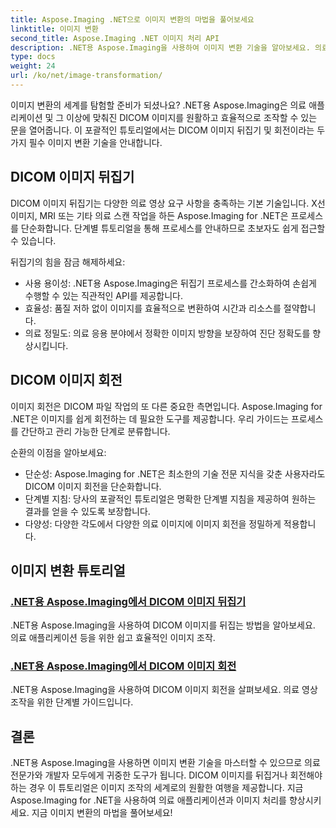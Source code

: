 ```yaml
---
title: Aspose.Imaging .NET으로 이미지 변환의 마법을 풀어보세요
linktitle: 이미지 변환
second_title: Aspose.Imaging .NET 이미지 처리 API
description: .NET용 Aspose.Imaging을 사용하여 이미지 변환 기술을 알아보세요. 의료 애플리케이션 등을 위해 DICOM 이미지를 쉽게 뒤집고 회전하는 방법을 알아보세요.
type: docs
weight: 24
url: /ko/net/image-transformation/
---
```


이미지 변환의 세계를 탐험할 준비가 되셨나요? .NET용 Aspose.Imaging은 의료 애플리케이션 및 그 이상에 맞춰진 DICOM 이미지를 원활하고 효율적으로 조작할 수 있는 문을 열어줍니다. 이 포괄적인 튜토리얼에서는 DICOM 이미지 뒤집기 및 회전이라는 두 가지 필수 이미지 변환 기술을 안내합니다. 

## DICOM 이미지 뒤집기

DICOM 이미지 뒤집기는 다양한 의료 영상 요구 사항을 충족하는 기본 기술입니다. X선 이미지, MRI 또는 기타 의료 스캔 작업을 하든 Aspose.Imaging for .NET은 프로세스를 단순화합니다. 단계별 튜토리얼을 통해 프로세스를 안내하므로 초보자도 쉽게 접근할 수 있습니다.

뒤집기의 힘을 잠금 해제하세요:
- 사용 용이성: .NET용 Aspose.Imaging은 뒤집기 프로세스를 간소화하여 손쉽게 수행할 수 있는 직관적인 API를 제공합니다.
- 효율성: 품질 저하 없이 이미지를 효율적으로 변환하여 시간과 리소스를 절약합니다.
- 의료 정밀도: 의료 응용 분야에서 정확한 이미지 방향을 보장하여 진단 정확도를 향상시킵니다.

## DICOM 이미지 회전

이미지 회전은 DICOM 파일 작업의 또 다른 중요한 측면입니다. Aspose.Imaging for .NET은 이미지를 쉽게 회전하는 데 필요한 도구를 제공합니다. 우리 가이드는 프로세스를 간단하고 관리 가능한 단계로 분류합니다.

순환의 이점을 알아보세요:
- 단순성: Aspose.Imaging for .NET은 최소한의 기술 전문 지식을 갖춘 사용자라도 DICOM 이미지 회전을 단순화합니다.
- 단계별 지침: 당사의 포괄적인 튜토리얼은 명확한 단계별 지침을 제공하여 원하는 결과를 얻을 수 있도록 보장합니다.
- 다양성: 다양한 각도에서 다양한 의료 이미지에 이미지 회전을 정밀하게 적용합니다.

## 이미지 변환 튜토리얼
### [.NET용 Aspose.Imaging에서 DICOM 이미지 뒤집기](./flip-dicom-image/)
.NET용 Aspose.Imaging을 사용하여 DICOM 이미지를 뒤집는 방법을 알아보세요. 의료 애플리케이션 등을 위한 쉽고 효율적인 이미지 조작.
### [.NET용 Aspose.Imaging에서 DICOM 이미지 회전](./rotate-dicom-image/)
.NET용 Aspose.Imaging을 사용하여 DICOM 이미지 회전을 살펴보세요. 의료 영상 조작을 위한 단계별 가이드입니다.

## 결론

.NET용 Aspose.Imaging을 사용하면 이미지 변환 기술을 마스터할 수 있으므로 의료 전문가와 개발자 모두에게 귀중한 도구가 됩니다. DICOM 이미지를 뒤집거나 회전해야 하는 경우 이 튜토리얼은 이미지 조작의 세계로의 원활한 여행을 제공합니다. 지금 Aspose.Imaging for .NET을 사용하여 의료 애플리케이션과 이미지 처리를 향상시키세요. 지금 이미지 변환의 마법을 풀어보세요!